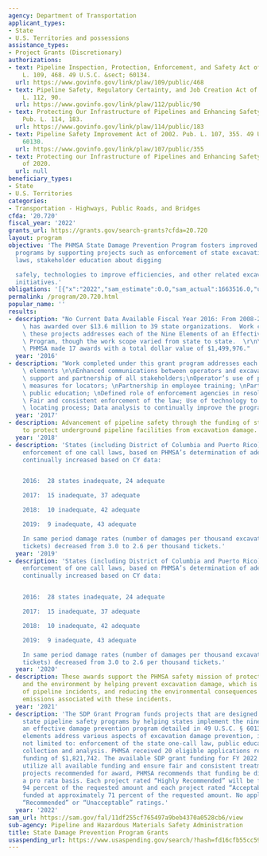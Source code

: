 ```yaml
---
agency: Department of Transportation
applicant_types:
- State
- U.S. Territories and possessions
assistance_types:
- Project Grants (Discretionary)
authorizations:
- text: Pipeline Inspection, Protection, Enforcement, and Safety Act of 2006. Pub.
    L. 109, 468. 49 U.S.C. &sect; 60134.
  url: https://www.govinfo.gov/link/plaw/109/public/468
- text: Pipeline Safety, Regulatory Certainty, and Job Creation Act of 2011. Pub.
    L. 112, 90.
  url: https://www.govinfo.gov/link/plaw/112/public/90
- text: Protecting Our Infrastructure of Pipelines and Enhancing Safety Act of 2016.
    Pub. L. 114, 183.
  url: https://www.govinfo.gov/link/plaw/114/public/183
- text: Pipeline Safety Improvement Act of 2002. Pub. L. 107, 355. 49 U.S.C. &sect;
    60130.
  url: https://www.govinfo.gov/link/plaw/107/public/355
- text: Protecting our Infrastructure of Pipelines and Enhancing Safety (PIPES) Act
    of 2020.
  url: null
beneficiary_types:
- State
- U.S. Territories
categories:
- Transportation - Highways, Public Roads, and Bridges
cfda: '20.720'
fiscal_year: '2022'
grants_url: https://grants.gov/search-grants?cfda=20.720
layout: program
objective: 'The PHMSA State Damage Prevention Program fosters improved damage prevention
  programs by supporting projects such as enforcement of state excavation damage prevention
  laws, stakeholder education about digging

  safely, technologies to improve efficiencies, and other related excavation safety
  initiatives.'
obligations: '[{"x":"2022","sam_estimate":0.0,"sam_actual":1663516.0,"usa_spending_actual":1557206.01},{"x":"2023","sam_estimate":1550000.0,"sam_actual":0.0,"usa_spending_actual":1248886.7},{"x":"2024","sam_estimate":1500000.0,"sam_actual":0.0,"usa_spending_actual":1342823.85}]'
permalink: /program/20.720.html
popular_name: ''
results:
- description: "No Current Data Available Fiscal Year 2016: From 2008-2016, PHMSA\
    \ has awarded over $13.6 million to 39 state organizations.  Work completed under\
    \ these projects addresses each of the Nine Elements of an Effective Damage Prevention\
    \ Program, though the work scope varied from state to state.  \r\n\r\nIn 2016,\
    \ PHMSA made 17 awards with a total dollar value of $1,499,976."
  year: '2016'
- description: "Work completed under this grant program addresses each of the nine\
    \ elements \n\nEnhanced communications between operators and excavators;\nFostering\
    \ support and partnership of all stakeholders;\nOperator’s use of performance\
    \ measures for locators; \nPartnership in employee training; \nPartnership in\
    \ public education; \nDefined role of enforcement agencies in resolving issues;\
    \ Fair and consistent enforcement of the law; Use of technology to improve the\
    \ locating process; Data analysis to continually improve the program"
  year: '2017'
- description: Advancement of pipeline safety through the funding of state programs
    to protect underground pipeline facilities from excavation damage.
  year: '2018'
- description: 'States (including District of Columbia and Puerto Rico) with adequate
    enforcement of one call laws, based on PHMSA’s determination of adequacy, has
    continually increased based on CY data:


    2016:  28 states inadequate, 24 adequate

    2017:  15 inadequate, 37 adequate

    2018:  10 inadequate, 42 adequate

    2019:  9 inadequate, 43 adequate

    In same period damage rates (number of damages per thousand excavation request
    tickets) decreased from 3.0 to 2.6 per thousand tickets.'
  year: '2019'
- description: 'States (including District of Columbia and Puerto Rico) with adequate
    enforcement of one call laws, based on PHMSA’s determination of adequacy, has
    continually increased based on CY data:


    2016:  28 states inadequate, 24 adequate

    2017:  15 inadequate, 37 adequate

    2018:  10 inadequate, 42 adequate

    2019:  9 inadequate, 43 adequate

    In same period damage rates (number of damages per thousand excavation request
    tickets) decreased from 3.0 to 2.6 per thousand tickets.'
  year: '2020'
- description: These awards support the PHMSA safety mission of protecting people
    and the environment by helping prevent excavation damage, which is a leading cause
    of pipeline incidents, and reducing the environmental consequences of methane
    emissions associated with these incidents.
  year: '2021'
- description: 'The SDP Grant Program funds projects that are designed to improve
    state pipeline safety programs by helping states implement the nine elements of
    an effective damage prevention program detailed in 49 U.S.C. § 60134(b). The nine
    elements address various aspects of excavation damage prevention, including, but
    not limited to: enforcement of the state one-call law, public education, and data
    collection and analysis. PHMSA received 20 eligible applications requesting total
    funding of $1,821,742. The available SDP grant funding for FY 2022 is $1,663,516.  To
    utilize all available funding and ensure fair and consistent treatment of all
    projects recommended for award, PHMSA recommends that funding be distributed on
    a pro rata basis. Each project rated “Highly Recommended” will be funded at approximately
    94 percent of the requested amount and each project rated “Acceptable” will be
    funded at approximately 71 percent of the requested amount. No applications received
    “Recommended” or “Unacceptable” ratings.'
  year: '2022'
sam_url: https://sam.gov/fal/11df255cf765497a9beb4370a0528cb6/view
sub-agency: Pipeline and Hazardous Materials Safety Administration
title: State Damage Prevention Program Grants
usaspending_url: https://www.usaspending.gov/search/?hash=fd16cfb55cc598163672b0261bbc081f
---
```

